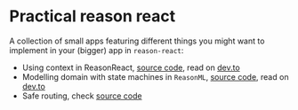 # Practical reason react

A collection of small apps featuring different things you might want to implement in your (bigger) app in `reason-react`:

- Using context in ReasonReact, [source code](https://github.com/MargaretKrutikova/practical-reason-react/tree/master/context), read on [dev.to](https://dev.to/margaretkrutikova/reason-react-context-explained-in-action-5eki)
- Modelling domain with state machines in `ReasonML`, [source code](https://github.com/MargaretKrutikova/practical-reason-react/tree/master/modelling-state), read on [dev.to](https://dev.to/margaretkrutikova/modelling-domain-with-state-machines-in-reasonml-n29)
- Safe routing, check [source code](https://github.com/MargaretKrutikova/practical-reason-react/tree/master/routing)
